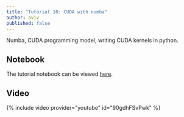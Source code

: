 ```yaml
---
title: "Tutorial 10: CUDA with numba"
author: aviv
published: false
---
```


Numba, CUDA programming model, writing CUDA kernels in python.

## Notebook

The tutorial notebook can be viewed [here](https://nbviewer.jupyter.org/github/vistalab-technion/cs236781-tutorials/blob/master/tutorial10/tutorial10-cuda.ipynb).

## Video

{% include video provider="youtube" id="90gdhFSvPwk" %}


